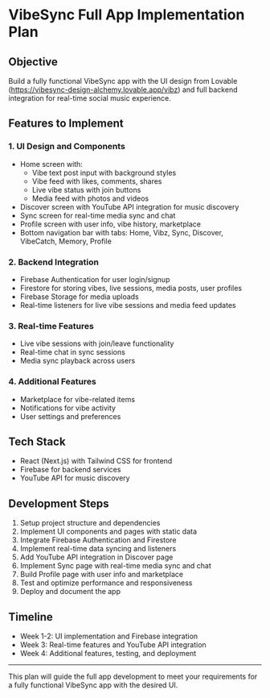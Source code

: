 # VibeSync Full App Implementation Plan

## Objective
Build a fully functional VibeSync app with the UI design from Lovable (https://vibesync-design-alchemy.lovable.app/vibz) and full backend integration for real-time social music experience.

## Features to Implement

### 1. UI Design and Components
- Home screen with:
  - Vibe text post input with background styles
  - Vibe feed with likes, comments, shares
  - Live vibe status with join buttons
  - Media feed with photos and videos
- Discover screen with YouTube API integration for music discovery
- Sync screen for real-time media sync and chat
- Profile screen with user info, vibe history, marketplace
- Bottom navigation bar with tabs: Home, Vibz, Sync, Discover, VibeCatch, Memory, Profile

### 2. Backend Integration
- Firebase Authentication for user login/signup
- Firestore for storing vibes, live sessions, media posts, user profiles
- Firebase Storage for media uploads
- Real-time listeners for live vibe sessions and media feed updates

### 3. Real-time Features
- Live vibe sessions with join/leave functionality
- Real-time chat in sync sessions
- Media sync playback across users

### 4. Additional Features
- Marketplace for vibe-related items
- Notifications for vibe activity
- User settings and preferences

## Tech Stack
- React (Next.js) with Tailwind CSS for frontend
- Firebase for backend services
- YouTube API for music discovery

## Development Steps
1. Setup project structure and dependencies
2. Implement UI components and pages with static data
3. Integrate Firebase Authentication and Firestore
4. Implement real-time data syncing and listeners
5. Add YouTube API integration in Discover page
6. Implement Sync page with real-time media sync and chat
7. Build Profile page with user info and marketplace
8. Test and optimize performance and responsiveness
9. Deploy and document the app

## Timeline
- Week 1-2: UI implementation and Firebase integration
- Week 3: Real-time features and YouTube API integration
- Week 4: Additional features, testing, and deployment

---

This plan will guide the full app development to meet your requirements for a fully functional VibeSync app with the desired UI.
